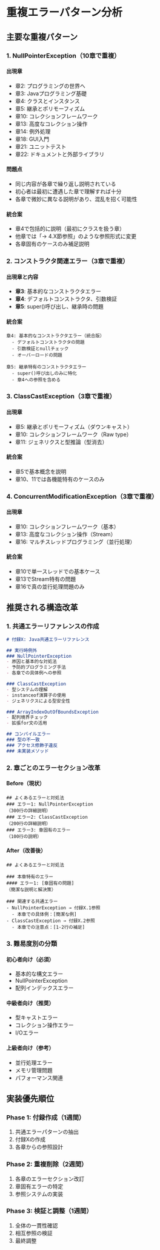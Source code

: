 # 重複エラーパターン分析

## 主要な重複パターン

### 1. NullPointerException（10章で重複）

#### 出現章
- 章2: プログラミングの世界へ
- 章3: Javaプログラミング基礎  
- 章4: クラスとインスタンス
- 章5: 継承とポリモーフィズム
- 章10: コレクションフレームワーク
- 章13: 高度なコレクション操作
- 章14: 例外処理
- 章18: GUI入門
- 章21: ユニットテスト
- 章22: ドキュメントと外部ライブラリ

#### 問題点
- 同じ内容が各章で繰り返し説明されている
- 初心者は最初に遭遇した章で理解すれば十分
- 各章で微妙に異なる説明があり、混乱を招く可能性

#### 統合案
- 章4で包括的に説明（最初にクラスを扱う章）
- 他章では「→ 4.X節参照」のような参照形式に変更
- 各章固有のケースのみ補足説明

### 2. コンストラクタ関連エラー（3章で重複）

#### 出現章と内容
- **章3**: 基本的なコンストラクタエラー
- **章4**: デフォルトコンストラクタ、引数検証
- **章5**: super()呼び出し、継承時の問題

#### 統合案
```
章4: 基本的なコンストラクタエラー（統合版）
  - デフォルトコンストラクタの問題
  - 引数検証とnullチェック
  - オーバーロードの問題

章5: 継承特有のコンストラクタエラー
  - super()呼び出しのみに特化
  - 章4への参照を含める
```

### 3. ClassCastException（3章で重複）

#### 出現章
- 章5: 継承とポリモーフィズム（ダウンキャスト）
- 章10: コレクションフレームワーク（Raw type）
- 章11: ジェネリクスと型推論（型消去）

#### 統合案
- 章5で基本概念を説明
- 章10、11では各機能特有のケースのみ

### 4. ConcurrentModificationException（3章で重複）

#### 出現章
- 章10: コレクションフレームワーク（基本）
- 章13: 高度なコレクション操作（Stream）
- 章16: マルチスレッドプログラミング（並行処理）

#### 統合案
- 章10で単一スレッドでの基本ケース
- 章13でStream特有の問題
- 章16で真の並行処理問題のみ

## 推奨される構造改革

### 1. 共通エラーリファレンスの作成

```markdown
# 付録X: Java共通エラーリファレンス

## 実行時例外
### NullPointerException
- 原因と基本的な対処法
- 予防的プログラミング手法
- 各章での具体例への参照

### ClassCastException
- 型システムの理解
- instanceof演算子の使用
- ジェネリクスによる型安全性

### ArrayIndexOutOfBoundsException
- 配列境界チェック
- 拡張for文の活用

## コンパイルエラー
### 型の不一致
### アクセス修飾子違反
### 未実装メソッド
```

### 2. 章ごとのエラーセクション改革

#### Before（現状）
```
## よくあるエラーと対処法
### エラー1: NullPointerException
（300行の詳細説明）
### エラー2: ClassCastException  
（200行の詳細説明）
### エラー3: 章固有のエラー
（100行の説明）
```

#### After（改善後）
```
## よくあるエラーと対処法

### 本章特有のエラー
#### エラー1: [章固有の問題]
（簡潔な説明と解決策）

### 関連する共通エラー
- NullPointerException → 付録X.1参照
  - 本章での具体例：[簡潔な例]
- ClassCastException → 付録X.2参照
  - 本章での注意点：[1-2行の補足]
```

### 3. 難易度別の分類

#### 初心者向け（必須）
- 基本的な構文エラー
- NullPointerException
- 配列インデックスエラー

#### 中級者向け（推奨）
- 型キャストエラー
- コレクション操作エラー
- I/Oエラー

#### 上級者向け（参考）
- 並行処理エラー
- メモリ管理問題
- パフォーマンス関連

## 実装優先順位

### Phase 1: 付録作成（1週間）
1. 共通エラーパターンの抽出
2. 付録Xの作成
3. 各章からの参照設計

### Phase 2: 重複削除（2週間）
1. 各章のエラーセクション改訂
2. 章固有エラーの特定
3. 参照システムの実装

### Phase 3: 検証と調整（1週間）
1. 全体の一貫性確認
2. 相互参照の検証
3. 最終調整